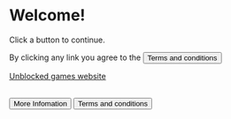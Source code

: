<html>
<body>
<h1>Welcome!</h1>
<p>Click a button to continue.</p>
</body>
</html>
By clicking any link you agree to the 
<button type="button" onclick="alert('There is no infomation at the moment')">Terms and conditions</button>
<html>
<body>
 <br>
 
<a href="https://sites.google.com/view/buffalosunblockedgames/home" class="button">Unblocked games website</a>
 <br>
<br>
 
<button type="button" onclick="alert('There is no infomation at the moment')">More Infomation</button>
<button type="button" onclick="alert('There is no infomation at the moment')">Terms and conditions</button>
 
 <br>

</body>
<html>
